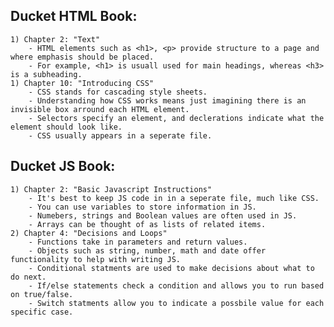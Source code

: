 ## Ducket HTML Book:
    1) Chapter 2: "Text"
        - HTML elements such as <h1>, <p> provide structure to a page and where emphasis should be placed.
        - For example, <h1> is usuall used for main headings, whereas <h3> is a subheading.
    1) Chapter 10: "Introducing CSS"
        - CSS stands for cascading style sheets.
        - Understanding how CSS works means just imagining there is an invisible box arround each HTML element. 
        - Selectors specify an element, and declerations indicate what the element should look like.
        - CSS usually appears in a seperate file.

## Ducket JS Book:
    1) Chapter 2: "Basic Javascript Instructions"
        - It's best to keep JS code in in a seperate file, much like CSS.
        - You can use variables to store information in JS.
        - Numebers, strings and Boolean values are often used in JS.
        - Arrays can be thought of as lists of related items. 
    2) Chapter 4: "Decisions and Loops"
        - Functions take in parameters and return values.
        - Objects such as string, number, math and date offer functionality to help with writing JS.
        - Conditional statments are used to make decisions about what to do next.
        - If/else statements check a condition and allows you to run based on true/false. 
        - Switch statments allow you to indicate a possbile value for each specific case. 